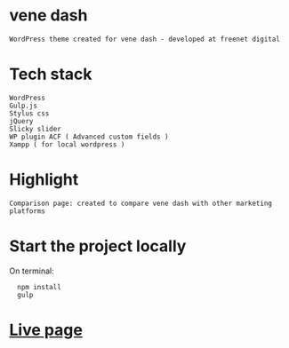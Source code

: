 # vene dash

    WordPress theme created for vene dash - developed at freenet digital

# Tech stack

    WordPress 
    Gulp.js
    Stylus css
    jQuery
    Slicky slider
    WP plugin ACF ( Advanced custom fields ) 
    Xampp ( for local wordpress )
  
  # Highlight

    Comparison page: created to compare vene dash with other marketing platforms

  
  # Start the project locally
  
  On terminal:
  
      npm install
      gulp

# [Live page](https://www.venedash.io "Vene dash")
